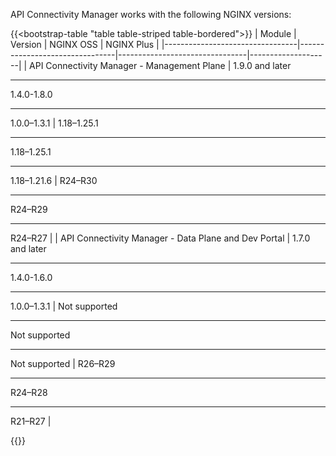 API Connectivity Manager works with the following NGINX versions:

{{<bootstrap-table "table table-striped table-bordered">}}
| Module                          | Version                        | NGINX OSS                   | NGINX Plus         |
|---------------------------------|--------------------------------|--------------------------------|--------------------|
| API Connectivity Manager - Management Plane          | 1.9.0 and later<hr>1.4.0-1.8.0<hr>1.0.0–1.3.1 | 1.18–1.25.1<hr>1.18–1.25.1<hr>1.18–1.21.6     | R24–R30<hr>R24–R29<hr>R24–R27 |
| API Connectivity Manager - Data Plane and Dev Portal | 1.7.0 and later<hr>1.4.0-1.6.0<hr>1.0.0–1.3.1 | <i class="fa-solid fa-ban" style="color: red"></i> Not supported<hr><i class="fa-solid fa-ban" style="color: red"></i> Not supported<hr><i class="fa-solid fa-ban" style="color: red"></i> Not supported | R26–R29<hr>R24–R28<hr>R21–R27 |

{{</bootstrap-table>}}

<!-- Do not remove. Keep this code at the bottom of the include -->
<!-- DOCS-1065 -->